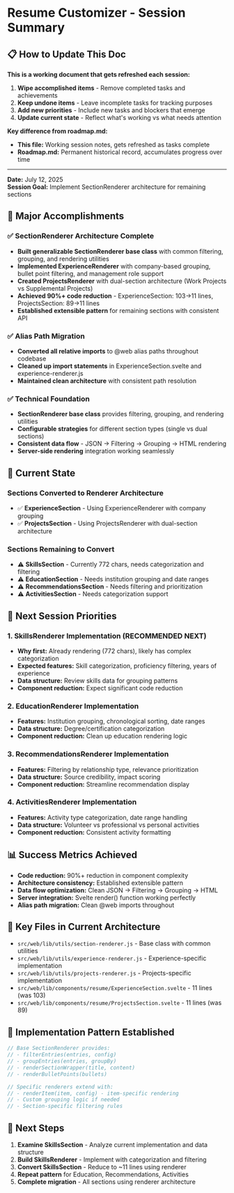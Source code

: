 # Resume Customizer - Session Summary

## 📋 How to Update This Doc

**This is a working document that gets refreshed each session:**
1. **Wipe accomplished items** - Remove completed tasks and achievements
2. **Keep undone items** - Leave incomplete tasks for tracking purposes
3. **Add new priorities** - Include new tasks and blockers that emerge
4. **Update current state** - Reflect what's working vs what needs attention

**Key difference from roadmap.md:**
- **This file:** Working session notes, gets refreshed as tasks complete
- **Roadmap.md:** Permanent historical record, accumulates progress over time

---

**Date:** July 12, 2025  
**Session Goal:** Implement SectionRenderer architecture for remaining sections

## 🎯 Major Accomplishments

### ✅ SectionRenderer Architecture Complete
- **Built generalizable SectionRenderer base class** with common filtering, grouping, and rendering utilities
- **Implemented ExperienceRenderer** with company-based grouping, bullet point filtering, and management role support
- **Created ProjectsRenderer** with dual-section architecture (Work Projects vs Supplemental Projects)
- **Achieved 90%+ code reduction** - ExperienceSection: 103→11 lines, ProjectsSection: 89→11 lines
- **Established extensible pattern** for remaining sections with consistent API

### ✅ Alias Path Migration
- **Converted all relative imports** to @web alias paths throughout codebase
- **Cleaned up import statements** in ExperienceSection.svelte and experience-renderer.js
- **Maintained clean architecture** with consistent path resolution

### ✅ Technical Foundation
- **SectionRenderer base class** provides filtering, grouping, and rendering utilities
- **Configurable strategies** for different section types (single vs dual sections)
- **Consistent data flow** - JSON → Filtering → Grouping → HTML rendering
- **Server-side rendering** integration working seamlessly

## 🔧 Current State

### Sections Converted to Renderer Architecture
- ✅ **ExperienceSection** - Using ExperienceRenderer with company grouping
- ✅ **ProjectsSection** - Using ProjectsRenderer with dual-section architecture

### Sections Remaining to Convert
- ⚠️ **SkillsSection** - Currently 772 chars, needs categorization and filtering
- ⚠️ **EducationSection** - Needs institution grouping and date ranges  
- ⚠️ **RecommendationsSection** - Needs filtering and prioritization
- ⚠️ **ActivitiesSection** - Needs categorization support

## 🎯 Next Session Priorities

### 1. SkillsRenderer Implementation (RECOMMENDED NEXT)
- **Why first:** Already rendering (772 chars), likely has complex categorization
- **Expected features:** Skill categorization, proficiency filtering, years of experience
- **Data structure:** Review skills data for grouping patterns
- **Component reduction:** Expect significant code reduction

### 2. EducationRenderer Implementation  
- **Features:** Institution grouping, chronological sorting, date ranges
- **Data structure:** Degree/certification categorization
- **Component reduction:** Clean up education rendering logic

### 3. RecommendationsRenderer Implementation
- **Features:** Filtering by relationship type, relevance prioritization
- **Data structure:** Source credibility, impact scoring
- **Component reduction:** Streamline recommendation display

### 4. ActivitiesRenderer Implementation
- **Features:** Activity type categorization, date range handling
- **Data structure:** Volunteer vs professional vs personal activities
- **Component reduction:** Consistent activity formatting

## 📊 Success Metrics Achieved
- **Code reduction:** 90%+ reduction in component complexity
- **Architecture consistency:** Established extensible pattern  
- **Data flow optimization:** Clean JSON → Filtering → Grouping → HTML
- **Server integration:** Svelte render() function working perfectly
- **Alias path migration:** Clean @web imports throughout

## 🔑 Key Files in Current Architecture
- `src/web/lib/utils/section-renderer.js` - Base class with common utilities
- `src/web/lib/utils/experience-renderer.js` - Experience-specific implementation
- `src/web/lib/utils/projects-renderer.js` - Projects-specific implementation
- `src/web/lib/components/resume/ExperienceSection.svelte` - 11 lines (was 103)
- `src/web/lib/components/resume/ProjectsSection.svelte` - 11 lines (was 89)

## 🎯 Implementation Pattern Established
```javascript
// Base SectionRenderer provides:
// - filterEntries(entries, config)
// - groupEntries(entries, groupBy)
// - renderSectionWrapper(title, content)
// - renderBulletPoints(bullets)

// Specific renderers extend with:
// - renderItem(item, config) - item-specific rendering
// - Custom grouping logic if needed
// - Section-specific filtering rules
```

## 🚀 Next Steps
1. **Examine SkillsSection** - Analyze current implementation and data structure
2. **Build SkillsRenderer** - Implement with categorization and filtering
3. **Convert SkillsSection** - Reduce to ~11 lines using renderer
4. **Repeat pattern** for Education, Recommendations, Activities
5. **Complete migration** - All sections using renderer architecture 